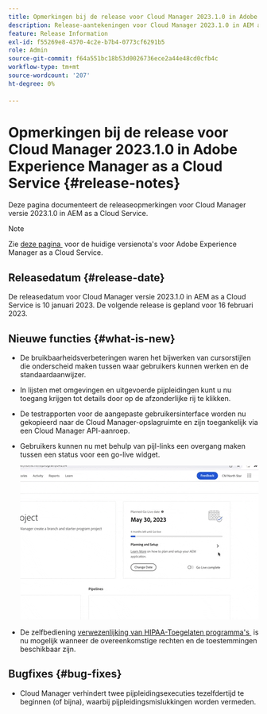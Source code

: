 ```yaml
---
title: Opmerkingen bij de release voor Cloud Manager 2023.1.0 in Adobe Experience Manager as a Cloud Service
description: Release-aantekeningen voor Cloud Manager 2023.1.0 in AEM as a Cloud Service.
feature: Release Information
exl-id: f55269e8-4370-4c2e-b7b4-0773cf6291b5
role: Admin
source-git-commit: f64a551bc18b53d0026736ece2a44e48cd0cfb4c
workflow-type: tm+mt
source-wordcount: '207'
ht-degree: 0%

---
```


# Opmerkingen bij de release voor Cloud Manager 2023.1.0 in Adobe Experience Manager as a Cloud Service {#release-notes}

Deze pagina documenteert de releaseopmerkingen voor Cloud Manager versie 2023.1.0 in AEM as a Cloud Service.

>[!NOTE]
>
>Zie [&#x200B; deze pagina &#x200B;](/help/release-notes/release-notes-cloud/release-notes-current.md) voor de huidige versienota&#39;s voor Adobe Experience Manager as a Cloud Service.

## Releasedatum {#release-date}

De releasedatum voor Cloud Manager versie 2023.1.0 in AEM as a Cloud Service is 10 januari 2023. De volgende release is gepland voor 16 februari 2023.

## Nieuwe functies {#what-is-new}

* De bruikbaarheidsverbeteringen waren het bijwerken van cursorstijlen die onderscheid maken tussen waar gebruikers kunnen werken en de standaardaanwijzer.

* In lijsten met omgevingen en uitgevoerde pijpleidingen kunt u nu toegang krijgen tot details door op de afzonderlijke rij te klikken.

* De testrapporten voor de aangepaste gebruikersinterface worden nu gekopieerd naar de Cloud Manager-opslagruimte en zijn toegankelijk via een Cloud Manager API-aanroep.

* Gebruikers kunnen nu met behulp van pijl-links een overgang maken tussen een status voor een go-live widget.

  ![&#x200B; Go-live widgetovergangen &#x200B;](/help/implementing/cloud-manager/release-notes/assets/go-live-transitions.gif)

* De zelfbediening [&#x200B; verwezenlijking van HIPAA-Toegelaten programma&#39;s &#x200B;](/help/implementing/cloud-manager/getting-access-to-aem-in-cloud/creating-production-programs.md) is nu mogelijk wanneer de overeenkomstige rechten en de toestemmingen beschikbaar zijn.

## Bugfixes {#bug-fixes}

* Cloud Manager verhindert twee pijpleidingsexecuties tezelfdertijd te beginnen (of bijna), waarbij pijpleidingsmislukkingen worden vermeden.

